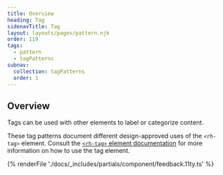 ```yaml
---
title: Overview
heading: Tag
sidenavTitle: Tag
layout: layouts/pages/pattern.njk
order: 119
tags:
  - pattern
  - tagPatterns
subnav:
  collection: tagPatterns
  order: 1
---
```


<script type="module" data-helmet>
  import '@rhds/elements/rh-tag/rh-tag.js';
  import '@rhds/elements/rh-alert/rh-alert.js';
</script>

## Overview

Tags can be used with other elements to label or categorize content.

<rh-alert state="info">These tag patterns document different design-approved
  uses of the `<rh-tag>` element. Consult the [`<rh-tag>` element documentation][element]
  for more information on how to use the tag element.</rh-alert>

{% renderFile './docs/_includes/partials/component/feedback.11ty.ts' %}

[element]: /elements/tag
